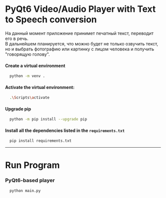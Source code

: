# PyQt6 Video/Audio Player with Text to Speech conversion
На данный момент приложение принимет печатный текст, переводит его в речь.<br> В дальнейшем планируется, что можно будет не только озвучить текст, но и выбрать фотографию или картинку с лицом человека и получить "говорящую голову".

#### Сreate a virtual environment
```bash
  python -m venv .
```


#### Activate the virtual environment:
```bash
  .\Scripts\activate
```

#### Upgrade pip
```bash
  python -m pip install --upgrade pip
```

#### Install all the dependencies listed in the `requirements.txt`
```
  pip install requirements.txt
```
____________
# Run Program

### PyQt6-based player
```
  python main.py
```

